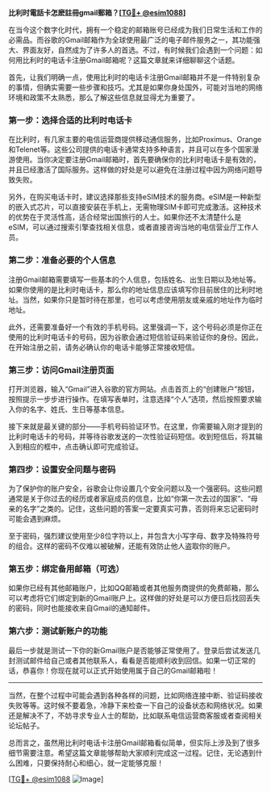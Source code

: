 **比利时電話卡怎麽註冊gmail郵箱？[[TG💪+ @esim1088](https://t.me/s/esim1088)]**

在当今这个数字化时代，拥有一个稳定的邮箱账号已经成为我们日常生活和工作的必需品。而谷歌的Gmail邮箱作为全球使用最广泛的电子邮件服务之一，其功能强大、界面友好，自然成为了许多人的首选。不过，有时候我们会遇到一个问题：如何用比利时的电话卡注册Gmail邮箱呢？这篇文章就来详细聊聊这个话题。

首先，让我们明确一点，使用比利时的电话卡注册Gmail邮箱并不是一件特别复杂的事情，但确实需要一些步骤和技巧。尤其是如果你身处国外，可能对当地的网络环境和政策不太熟悉，那么了解这些信息就显得尤为重要了。

### **第一步：选择合适的比利时电话卡**

在比利时，有几家主要的电信运营商提供移动通信服务，比如Proximus、Orange和Telenet等。这些公司提供的电话卡通常支持多种语言，并且可以在多个国家漫游使用。当你决定要注册Gmail邮箱时，首先要确保你的比利时电话卡是有效的，并且已经激活了国际服务。这样做的好处是可以避免在注册过程中因为网络问题导致失败。

另外，在购买电话卡时，建议选择那些支持eSIM技术的服务商。eSIM是一种新型的嵌入式芯片，可以直接安装在手机上，无需物理SIM卡即可完成激活。这种技术的优势在于灵活性高，适合经常出国旅行的人士。如果你还不太清楚什么是eSIM，可以通过搜索引擎查找相关信息，或者直接咨询当地的电信营业厅工作人员。

### **第二步：准备必要的个人信息**

注册Gmail邮箱需要填写一些基本的个人信息，包括姓名、出生日期以及地址等。如果你使用的是比利时电话卡，那么你的地址信息应该填写你目前居住的比利时地址。当然，如果你只是暂时待在那里，也可以考虑使用朋友或亲戚的地址作为临时地址。

此外，还需要准备好一个有效的手机号码。这里强调一下，这个号码必须是你正在使用的比利时电话卡的号码，因为谷歌会通过短信验证码来验证你的身份。因此，在开始注册之前，请务必确认你的电话卡能够正常接收短信。

### **第三步：访问Gmail注册页面**

打开浏览器，输入“Gmail”进入谷歌的官方网站。点击首页上的“创建账户”按钮，按照提示一步步进行操作。在填写表单时，注意选择“个人”选项，然后按照要求输入你的名字、姓氏、生日等基本信息。

接下来就是最关键的部分——手机号码验证环节。在这里，你需要输入刚才提到的比利时电话卡的号码，并等待谷歌发送的一次性验证码短信。收到短信后，将其输入到相应的框中，点击确认即可完成验证。

### **第四步：设置安全问题与密码**

为了保护你的账户安全，谷歌会让你设置几个安全问题以及一个强密码。这些问题通常是关于你过去的经历或者家庭成员的信息，比如“你第一次去过的国家”、“母亲的名字”之类的。记住，这些问题的答案一定要真实可靠，否则将来忘记密码时可能会遇到麻烦。

至于密码，强烈建议使用至少8位字符以上，并包含大小写字母、数字及特殊符号的组合。这样的密码不仅难以被破解，还能有效防止他人盗取你的账户。

### **第五步：绑定备用邮箱（可选）**

如果你已经有其他邮箱账户，比如QQ邮箱或者其他服务商提供的免费邮箱，那么可以考虑将它们绑定到新的Gmail账户上。这样做的好处是可以方便日后找回丢失的密码，同时也能接收来自Gmail的通知邮件。

### **第六步：测试新账户的功能**

最后一步就是测试一下你的新Gmail账户是否能够正常使用了。登录后尝试发送几封测试邮件给自己或者其他联系人，看看是否能顺利收到回信。如果一切正常的话，恭喜你！你现在就可以正式开始使用属于自己的Gmail邮箱啦！

---

当然，在整个过程中可能会遇到各种各样的问题，比如网络连接中断、验证码接收失败等等。这时候不要着急，冷静下来检查一下自己的设备状态和网络状况。如果还是解决不了，不妨寻求专业人士的帮助，比如联系电信运营商客服或者查阅相关论坛帖子。

总而言之，虽然用比利时电话卡注册Gmail邮箱看似简单，但实际上涉及到了很多细节需要注意。希望这篇文章能够帮助大家顺利完成这一过程。记住，无论遇到什么困难，只要保持耐心和细心，就一定能够克服！

[[TG💪+ @esim1088](https://t.me/s/esim1088) ![Image](https://i.postimg.cc/4NQfJmqS/Snipaste-2025-05-13-00-14-12.png)]